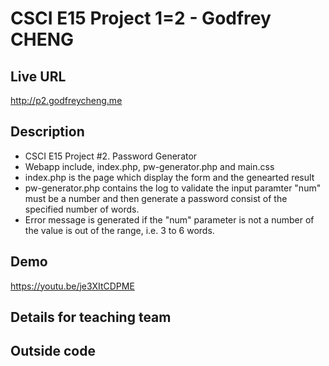 # CSCI E15 Project 1=2 - Godfrey CHENG

## Live URL
<http://p2.godfreycheng.me>

## Description
- CSCI E15 Project #2. Password Generator
- Webapp include, index.php, pw-generator.php and main.css
- index.php is the page which display the form and the genearted result
- pw-generator.php contains the log to validate the input paramter "num" must be a number and then generate a password consist of the specified number of words.
- Error message is generated if the "num" parameter is not a number of the value is out of the range, i.e. 3 to 6 words.


## Demo
<https://youtu.be/je3XItCDPME>

## Details for teaching team


## Outside code

